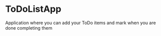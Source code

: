 # ToDoListApp
Application where you can add your ToDo items and mark when you are done completing them
